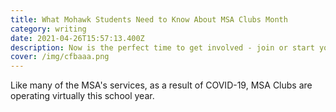 ```yaml
---
title: What Mohawk Students Need to Know About MSA Clubs Month
category: writing
date: 2021-04-26T15:57:13.400Z
description: Now is the perfect time to get involved - join or start your own club!
cover: /img/cfbaaa.png
---
```

Like many of the MSA's services, as a result of COVID-19, MSA Clubs are operating virtually this school year. 